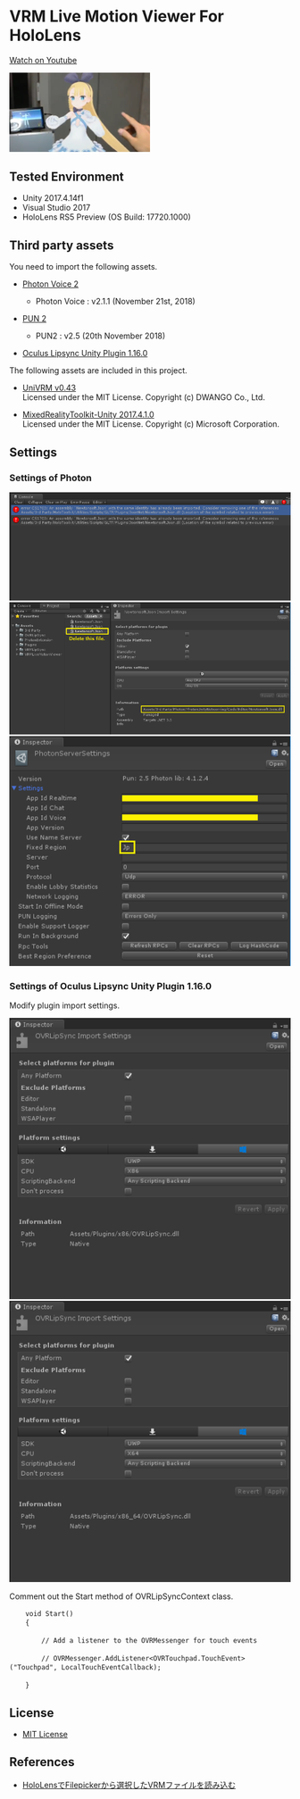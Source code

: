 # VRM Live Motion Viewer For HoloLens

[Watch on Youtube](https://www.youtube.com/watch?v=328ZCtTw9UE)

<img src="./Images/VRMLiveMotionDemo.png" width="50%">

## Tested Environment
- Unity 2017.4.14f1
- Visual Studio 2017
- HoloLens RS5 Preview (OS Build: 17720.1000)

## Third party assets
You need to import the following assets.

- [Photon Voice 2](https://assetstore.unity.com/packages/tools/audio/photon-voice-2-130518)
    - Photon Voice : v2.1.1 (November 21st, 2018)

- [PUN 2](https://assetstore.unity.com/packages/tools/network/pun-2-free-119922)
    - PUN2 : v2.5 (20th November 2018)

- [Oculus Lipsync Unity Plugin 1.16.0](https://developer.oculus.com/downloads/package/oculus-lipsync-unity/1.16.0/)

The following assets are included in this project.
- [UniVRM v0.43](https://github.com/dwango/UniVRM/releases/tag/v0.43)  
Licensed under the MIT License. Copyright (c) DWANGO Co., Ltd.  

- [MixedRealityToolkit-Unity 2017.4.1.0](https://github.com/Microsoft/MixedRealityToolkit-Unity/releases/tag/2017.4.1.0)  
Licensed under the MIT License. Copyright (c) Microsoft Corporation.  

## Settings
### Settings of Photon

<img src="./Images/PhotonImportSetting01.png">

<img src="./Images/PhotonImportSetting02.png">

<img src="./Images/PhotonServerSettings.png">

### Settings of Oculus Lipsync Unity Plugin 1.16.0
Modify plugin import settings.

<img src="./Images/OVRLipSync_x86.png">

<img src="./Images/OVRLipSync_x86_64.png">

Comment out the Start method of OVRLipSyncContext class.
```
    void Start()
    {

        // Add a listener to the OVRMessenger for touch events

        // OVRMessenger.AddListener<OVRTouchpad.TouchEvent>("Touchpad", LocalTouchEventCallback);

    }
``` 

## License
- [MIT License](https://github.com/sotanmochi/VRMLiveMotionViewer/blob/master/LICENSE.txt)

## References
- [HoloLensでFilepickerから選択したVRMファイルを読み込む](https://qiita.com/sotanmochi/items/83465078dea0be32be76)
